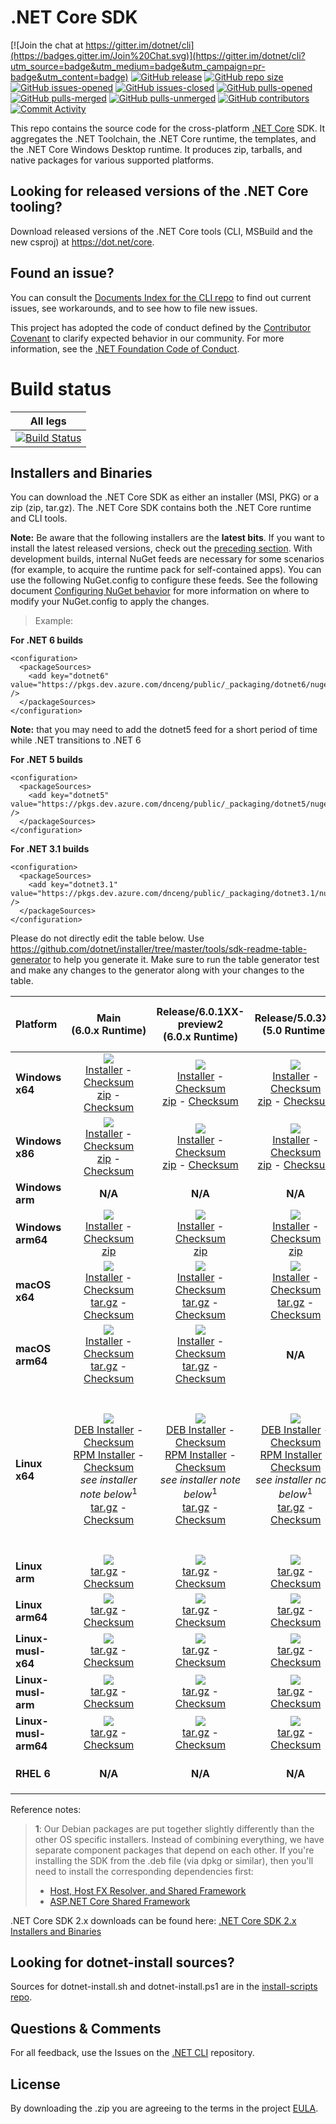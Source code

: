 # .NET Core SDK

[![Join the chat at https://gitter.im/dotnet/cli](https://badges.gitter.im/Join%20Chat.svg)](https://gitter.im/dotnet/cli?utm_source=badge&utm_medium=badge&utm_campaign=pr-badge&utm_content=badge)
[![GitHub release](https://img.shields.io/github/release/dotnet/installer.svg)](https://GitHub.com/dotnet/installer/releases/)
[![GitHub repo size](https://img.shields.io/github/repo-size/dotnet/installer)](https://github.com/dotnet/installer)
[![GitHub issues-opened](https://img.shields.io/github/issues/dotnet/installer.svg)](https://GitHub.com/dotnet/installer/issues?q=is%3Aissue+is%3Aopened)
[![GitHub issues-closed](https://img.shields.io/github/issues-closed/dotnet/installer.svg)](https://GitHub.com/dotnet/installer/issues?q=is%3Aissue+is%3Aclosed)
[![GitHub pulls-opened](https://img.shields.io/github/issues-pr/dotnet/installer.svg)](https://GitHub.com/dotnet/installer/pulls?q=is%3Aissue+is%3Aopened)
[![GitHub pulls-merged](https://img.shields.io/github/issues-search/dotnet/installer?label=merged%20pull%20requests&query=is%3Apr%20is%3Aclosed%20is%3Amerged&color=darkviolet)](https://github.com/dotnet/installer/pulls?q=is%3Apr+is%3Aclosed+is%3Amerged)
[![GitHub pulls-unmerged](https://img.shields.io/github/issues-search/dotnet/installer?label=unmerged%20pull%20requests&query=is%3Apr%20is%3Aclosed%20is%3Aunmerged&color=red)](https://github.com/dotnet/installer/pulls?q=is%3Apr+is%3Aclosed+is%3Aunmerged)
[![GitHub contributors](https://img.shields.io/github/contributors/dotnet/installer.svg)](https://GitHub.com/dotnet/installer/graphs/contributors/)
[![Commit Activity](https://img.shields.io/github/commit-activity/m/badges/shields)]()


This repo contains the source code for the cross-platform [.NET Core](http://github.com/dotnet/core) SDK. It aggregates the .NET Toolchain, the .NET Core runtime, the templates, and the .NET Core Windows Desktop runtime. It produces zip, tarballs, and native packages for various supported platforms.

Looking for released versions of the .NET Core tooling?
----------------------------------------

Download released versions of the .NET Core tools (CLI, MSBuild and the new csproj) at https://dot.net/core.

Found an issue?
---------------
You can consult the [Documents Index for the CLI repo](https://github.com/dotnet/cli/blob/master/Documentation/README.md) to find out current issues, see workarounds, and to see how to file new issues.

This project has adopted the code of conduct defined by the [Contributor Covenant](http://contributor-covenant.org/) to clarify expected behavior in our community. For more information, see the [.NET Foundation Code of Conduct](http://www.dotnetfoundation.org/code-of-conduct).

# Build status

|All legs|
|:------:|
|[![Build Status](https://dev.azure.com/dnceng/internal/_apis/build/status/286)](https://dev.azure.com/dnceng/internal/_build?definitionId=286)|

Installers and Binaries
-----------------------

You can download the .NET Core SDK as either an installer (MSI, PKG) or a zip (zip, tar.gz). The .NET Core SDK contains both the .NET Core runtime and CLI tools.

**Note:** Be aware that the following installers are the **latest bits**. If you
want to install the latest released versions, check out the [preceding section](#looking-for-released-versions-of-the-net-core-tooling).
With development builds, internal NuGet feeds are necessary for some scenarios (for example, to acquire the runtime pack for self-contained apps). You can use the following NuGet.config to configure these feeds. See the following document [Configuring NuGet behavior](https://docs.microsoft.com/en-us/nuget/consume-packages/configuring-nuget-behavior) for more information on where to modify your NuGet.config to apply the changes.
> Example:

**For .NET 6 builds**

```
<configuration>
  <packageSources>
    <add key="dotnet6" value="https://pkgs.dev.azure.com/dnceng/public/_packaging/dotnet6/nuget/v3/index.json" />
  </packageSources>
</configuration>
```
**Note:** that you may need to add the dotnet5 feed for a short period of time while .NET transitions to .NET 6

**For .NET 5 builds**

```
<configuration>
  <packageSources>
    <add key="dotnet5" value="https://pkgs.dev.azure.com/dnceng/public/_packaging/dotnet5/nuget/v3/index.json" />
  </packageSources>
</configuration>
```

**For .NET 3.1 builds**

```
<configuration>
  <packageSources>
    <add key="dotnet3.1" value="https://pkgs.dev.azure.com/dnceng/public/_packaging/dotnet3.1/nuget/v3/index.json" />
  </packageSources>
</configuration>
```

Please do not directly edit the table below. Use https://github.com/dotnet/installer/tree/master/tools/sdk-readme-table-generator to help you generate it. Make sure to run the table generator test and make any changes to the generator along with your changes to the table.

| Platform | Main<br>(6.0.x&nbsp;Runtime) | Release/6.0.1XX-preview2<br>(6.0.x&nbsp;Runtime) | Release/5.0.3XX<br>(5.0 Runtime) | Release/5.0.2XX<br>(5.0 Runtime) | 5.0.100 RTM<br>(5.0 Runtime) | Release/3.1.4XX<br>(3.1.x Runtime) | Release/3.1.1XX<br>(3.1.x Runtime) |
| :--------- | :----------: | :----------: | :----------: | :----------: | :----------: | :----------: | :----------: |
| **Windows x64** | [![][win-x64-badge-master]][win-x64-version-master]<br>[Installer][win-x64-installer-master] - [Checksum][win-x64-installer-checksum-master]<br>[zip][win-x64-zip-master] - [Checksum][win-x64-zip-checksum-master] | [![][win-x64-badge-6.0.1XX-preview2]][win-x64-version-6.0.1XX-preview2]<br>[Installer][win-x64-installer-6.0.1XX-preview2] - [Checksum][win-x64-installer-checksum-6.0.1XX-preview2]<br>[zip][win-x64-zip-6.0.1XX-preview2] - [Checksum][win-x64-zip-checksum-6.0.1XX-preview2] | [![][win-x64-badge-5.0.3XX]][win-x64-version-5.0.3XX]<br>[Installer][win-x64-installer-5.0.3XX] - [Checksum][win-x64-installer-checksum-5.0.3XX]<br>[zip][win-x64-zip-5.0.3XX] - [Checksum][win-x64-zip-checksum-5.0.3XX] | [![][win-x64-badge-5.0.2XX]][win-x64-version-5.0.2XX]<br>[Installer][win-x64-installer-5.0.2XX] - [Checksum][win-x64-installer-checksum-5.0.2XX]<br>[zip][win-x64-zip-5.0.2XX] - [Checksum][win-x64-zip-checksum-5.0.2XX] | [![][win-x64-badge-5.0.1XX-rtm]][win-x64-version-5.0.1XX-rtm]<br>[Installer][win-x64-installer-5.0.1XX-rtm] - [Checksum][win-x64-installer-checksum-5.0.1XX-rtm]<br>[zip][win-x64-zip-5.0.1XX-rtm] - [Checksum][win-x64-zip-checksum-5.0.1XX-rtm] | [![][win-x64-badge-3.1.4XX]][win-x64-version-3.1.4XX]<br>[Installer][win-x64-installer-3.1.4XX] - [Checksum][win-x64-installer-checksum-3.1.4XX]<br>[zip][win-x64-zip-3.1.4XX] - [Checksum][win-x64-zip-checksum-3.1.4XX] | [![][win-x64-badge-3.1.1XX]][win-x64-version-3.1.1XX]<br>[Installer][win-x64-installer-3.1.1XX] - [Checksum][win-x64-installer-checksum-3.1.1XX]<br>[zip][win-x64-zip-3.1.1XX] - [Checksum][win-x64-zip-checksum-3.1.1XX] |
| **Windows x86** | [![][win-x86-badge-master]][win-x86-version-master]<br>[Installer][win-x86-installer-master] - [Checksum][win-x86-installer-checksum-master]<br>[zip][win-x86-zip-master] - [Checksum][win-x86-zip-checksum-master] | [![][win-x86-badge-6.0.1XX-preview2]][win-x86-version-6.0.1XX-preview2]<br>[Installer][win-x86-installer-6.0.1XX-preview2] - [Checksum][win-x86-installer-checksum-6.0.1XX-preview2]<br>[zip][win-x86-zip-6.0.1XX-preview2] - [Checksum][win-x86-zip-checksum-6.0.1XX-preview2] | [![][win-x86-badge-5.0.3XX]][win-x86-version-5.0.3XX]<br>[Installer][win-x86-installer-5.0.3XX] - [Checksum][win-x86-installer-checksum-5.0.3XX]<br>[zip][win-x86-zip-5.0.3XX] - [Checksum][win-x86-zip-checksum-5.0.3XX] | [![][win-x86-badge-5.0.2XX]][win-x86-version-5.0.2XX]<br>[Installer][win-x86-installer-5.0.2XX] - [Checksum][win-x86-installer-checksum-5.0.2XX]<br>[zip][win-x86-zip-5.0.2XX] - [Checksum][win-x86-zip-checksum-5.0.2XX] | [![][win-x86-badge-5.0.1XX-rtm]][win-x86-version-5.0.1XX-rtm]<br>[Installer][win-x86-installer-5.0.1XX-rtm] - [Checksum][win-x86-installer-checksum-5.0.1XX-rtm]<br>[zip][win-x86-zip-5.0.1XX-rtm] - [Checksum][win-x86-zip-checksum-5.0.1XX-rtm] | [![][win-x86-badge-3.1.4XX]][win-x86-version-3.1.4XX]<br>[Installer][win-x86-installer-3.1.4XX] - [Checksum][win-x86-installer-checksum-3.1.4XX]<br>[zip][win-x86-zip-3.1.4XX] - [Checksum][win-x86-zip-checksum-3.1.4XX] | [![][win-x86-badge-3.1.1XX]][win-x86-version-3.1.1XX]<br>[Installer][win-x86-installer-3.1.1XX] - [Checksum][win-x86-installer-checksum-3.1.1XX]<br>[zip][win-x86-zip-3.1.1XX] - [Checksum][win-x86-zip-checksum-3.1.1XX] |
| **Windows arm** | **N/A** | **N/A** | **N/A** | **N/A** | **N/A** | [![][win-arm-badge-3.1.4XX]][win-arm-version-3.1.4XX]<br>[zip][win-arm-zip-3.1.4XX] - [Checksum][win-arm-zip-checksum-3.1.4XX] | [![][win-arm-badge-3.1.1XX]][win-arm-version-3.1.1XX]<br>[zip][win-arm-zip-3.1.1XX] - [Checksum][win-arm-zip-checksum-3.1.1XX] |
| **Windows arm64** | [![][win-arm64-badge-master]][win-arm64-version-master]<br>[Installer][win-arm64-installer-master] - [Checksum][win-arm64-installer-checksum-master]<br>[zip][win-arm64-zip-master] | [![][win-arm64-badge-6.0.1XX-preview2]][win-arm64-version-6.0.1XX-preview2]<br>[Installer][win-arm64-installer-6.0.1XX-preview2] - [Checksum][win-arm64-installer-checksum-6.0.1XX-preview2]<br>[zip][win-arm64-zip-6.0.1XX-preview2] | [![][win-arm64-badge-5.0.3XX]][win-arm64-version-5.0.3XX]<br>[Installer][win-arm64-installer-5.0.3XX] - [Checksum][win-arm64-installer-checksum-5.0.3XX]<br>[zip][win-arm64-zip-5.0.3XX] | [![][win-arm64-badge-5.0.2XX]][win-arm64-version-5.0.2XX]<br>[Installer][win-arm64-installer-5.0.2XX] - [Checksum][win-arm64-installer-checksum-5.0.2XX]<br>[zip][win-arm64-zip-5.0.2XX] | [![][win-arm64-badge-5.0.1XX-rtm]][win-arm64-version-5.0.1XX-rtm]<br>[Installer][win-arm64-installer-5.0.1XX-rtm] - [Checksum][win-arm64-installer-checksum-5.0.1XX-rtm]<br>[zip][win-arm64-zip-5.0.1XX-rtm] | **N/A** | **N/A** |
| **macOS x64** | [![][osx-x64-badge-master]][osx-x64-version-master]<br>[Installer][osx-x64-installer-master] - [Checksum][osx-x64-installer-checksum-master]<br>[tar.gz][osx-x64-targz-master] - [Checksum][osx-x64-targz-checksum-master] | [![][osx-x64-badge-6.0.1XX-preview2]][osx-x64-version-6.0.1XX-preview2]<br>[Installer][osx-x64-installer-6.0.1XX-preview2] - [Checksum][osx-x64-installer-checksum-6.0.1XX-preview2]<br>[tar.gz][osx-x64-targz-6.0.1XX-preview2] - [Checksum][osx-x64-targz-checksum-6.0.1XX-preview2] | [![][osx-x64-badge-5.0.3XX]][osx-x64-version-5.0.3XX]<br>[Installer][osx-x64-installer-5.0.3XX] - [Checksum][osx-x64-installer-checksum-5.0.3XX]<br>[tar.gz][osx-x64-targz-5.0.3XX] - [Checksum][osx-x64-targz-checksum-5.0.3XX] | [![][osx-x64-badge-5.0.2XX]][osx-x64-version-5.0.2XX]<br>[Installer][osx-x64-installer-5.0.2XX] - [Checksum][osx-x64-installer-checksum-5.0.2XX]<br>[tar.gz][osx-x64-targz-5.0.2XX] - [Checksum][osx-x64-targz-checksum-5.0.2XX] | [![][osx-x64-badge-5.0.1XX-rtm]][osx-x64-version-5.0.1XX-rtm]<br>[Installer][osx-x64-installer-5.0.1XX-rtm] - [Checksum][osx-x64-installer-checksum-5.0.1XX-rtm]<br>[tar.gz][osx-x64-targz-5.0.1XX-rtm] - [Checksum][osx-x64-targz-checksum-5.0.1XX-rtm] | [![][osx-x64-badge-3.1.4XX]][osx-x64-version-3.1.4XX]<br>[Installer][osx-x64-installer-3.1.4XX] - [Checksum][osx-x64-installer-checksum-3.1.4XX]<br>[tar.gz][osx-x64-targz-3.1.4XX] - [Checksum][osx-x64-targz-checksum-3.1.4XX] | [![][osx-x64-badge-3.1.1XX]][osx-x64-version-3.1.1XX]<br>[Installer][osx-x64-installer-3.1.1XX] - [Checksum][osx-x64-installer-checksum-3.1.1XX]<br>[tar.gz][osx-x64-targz-3.1.1XX] - [Checksum][osx-x64-targz-checksum-3.1.1XX] |
| **macOS arm64** | [![][osx-arm64-badge-master]][osx-arm64-version-master]<br>[Installer][osx-arm64-installer-master] - [Checksum][osx-arm64-installer-checksum-master]<br>[tar.gz][osx-arm64-targz-master] - [Checksum][osx-arm64-targz-checksum-master] | [![][osx-arm64-badge-6.0.1XX-preview2]][osx-arm64-version-6.0.1XX-preview2]<br>[Installer][osx-arm64-installer-6.0.1XX-preview2] - [Checksum][osx-arm64-installer-checksum-6.0.1XX-preview2]<br>[tar.gz][osx-arm64-targz-6.0.1XX-preview2] - [Checksum][osx-arm64-targz-checksum-6.0.1XX-preview2] | **N/A** | **N/A** | **N/A** | **N/A** | **N/A** |
| **Linux x64** | [![][linux-badge-master]][linux-version-master]<br>[DEB Installer][linux-DEB-installer-master] - [Checksum][linux-DEB-installer-checksum-master]<br>[RPM Installer][linux-RPM-installer-master] - [Checksum][linux-RPM-installer-checksum-master]<br>_see installer note below_<sup>1</sup><br>[tar.gz][linux-targz-master] - [Checksum][linux-targz-checksum-master] | [![][linux-badge-6.0.1XX-preview2]][linux-version-6.0.1XX-preview2]<br>[DEB Installer][linux-DEB-installer-6.0.1XX-preview2] - [Checksum][linux-DEB-installer-checksum-6.0.1XX-preview2]<br>[RPM Installer][linux-RPM-installer-6.0.1XX-preview2] - [Checksum][linux-RPM-installer-checksum-6.0.1XX-preview2]<br>_see installer note below_<sup>1</sup><br>[tar.gz][linux-targz-6.0.1XX-preview2] - [Checksum][linux-targz-checksum-6.0.1XX-preview2] | [![][linux-badge-5.0.3XX]][linux-version-5.0.3XX]<br>[DEB Installer][linux-DEB-installer-5.0.3XX] - [Checksum][linux-DEB-installer-checksum-5.0.3XX]<br>[RPM Installer][linux-RPM-installer-5.0.3XX] - [Checksum][linux-RPM-installer-checksum-5.0.3XX]<br>_see installer note below_<sup>1</sup><br>[tar.gz][linux-targz-5.0.3XX] - [Checksum][linux-targz-checksum-5.0.3XX] | [![][linux-badge-5.0.2XX]][linux-version-5.0.2XX]<br>[DEB Installer][linux-DEB-installer-5.0.2XX] - [Checksum][linux-DEB-installer-checksum-5.0.2XX]<br>[RPM Installer][linux-RPM-installer-5.0.2XX] - [Checksum][linux-RPM-installer-checksum-5.0.2XX]<br>_see installer note below_<sup>1</sup><br>[tar.gz][linux-targz-5.0.2XX] - [Checksum][linux-targz-checksum-5.0.2XX] | [![][linux-badge-5.0.1XX-rtm]][linux-version-5.0.1XX-rtm]<br>[DEB Installer][linux-DEB-installer-5.0.1XX-rtm] - [Checksum][linux-DEB-installer-checksum-5.0.1XX-rtm]<br>[RPM Installer][linux-RPM-installer-5.0.1XX-rtm] - [Checksum][linux-RPM-installer-checksum-5.0.1XX-rtm]<br>_see installer note below_<sup>1</sup><br>[tar.gz][linux-targz-5.0.1XX-rtm] - [Checksum][linux-targz-checksum-5.0.1XX-rtm] | [![][linux-badge-3.1.4XX]][linux-version-3.1.4XX]<br>[DEB Installer][linux-DEB-installer-3.1.4XX] - [Checksum][linux-DEB-installer-checksum-3.1.4XX]<br>[RPM Installer][linux-RPM-installer-3.1.4XX] - [Checksum][linux-RPM-installer-checksum-3.1.4XX]<br>_see installer note below_<sup>1</sup><br>[tar.gz][linux-targz-3.1.4XX] - [Checksum][linux-targz-checksum-3.1.4XX] | [![][linux-badge-3.1.1XX]][linux-version-3.1.1XX]<br>[DEB Installer][linux-DEB-installer-3.1.1XX] - [Checksum][linux-DEB-installer-checksum-3.1.1XX]<br>[RPM Installer][linux-RPM-installer-3.1.1XX] - [Checksum][linux-RPM-installer-checksum-3.1.1XX]<br>_see installer note below_<sup>1</sup><br>[tar.gz][linux-targz-3.1.1XX] - [Checksum][linux-targz-checksum-3.1.1XX] |
| **Linux arm** | [![][linux-arm-badge-master]][linux-arm-version-master]<br>[tar.gz][linux-arm-targz-master] - [Checksum][linux-arm-targz-checksum-master] | [![][linux-arm-badge-6.0.1XX-preview2]][linux-arm-version-6.0.1XX-preview2]<br>[tar.gz][linux-arm-targz-6.0.1XX-preview2] - [Checksum][linux-arm-targz-checksum-6.0.1XX-preview2] | [![][linux-arm-badge-5.0.3XX]][linux-arm-version-5.0.3XX]<br>[tar.gz][linux-arm-targz-5.0.3XX] - [Checksum][linux-arm-targz-checksum-5.0.3XX] | [![][linux-arm-badge-5.0.2XX]][linux-arm-version-5.0.2XX]<br>[tar.gz][linux-arm-targz-5.0.2XX] - [Checksum][linux-arm-targz-checksum-5.0.2XX] | [![][linux-arm-badge-5.0.1XX-rtm]][linux-arm-version-5.0.1XX-rtm]<br>[tar.gz][linux-arm-targz-5.0.1XX-rtm] - [Checksum][linux-arm-targz-checksum-5.0.1XX-rtm] | [![][linux-arm-badge-3.1.4XX]][linux-arm-version-3.1.4XX]<br>[tar.gz][linux-arm-targz-3.1.4XX] - [Checksum][linux-arm-targz-checksum-3.1.4XX] | [![][linux-arm-badge-3.1.1XX]][linux-arm-version-3.1.1XX]<br>[tar.gz][linux-arm-targz-3.1.1XX] - [Checksum][linux-arm-targz-checksum-3.1.1XX] |
| **Linux arm64** | [![][linux-arm64-badge-master]][linux-arm64-version-master]<br>[tar.gz][linux-arm64-targz-master] - [Checksum][linux-arm64-targz-checksum-master] | [![][linux-arm64-badge-6.0.1XX-preview2]][linux-arm64-version-6.0.1XX-preview2]<br>[tar.gz][linux-arm64-targz-6.0.1XX-preview2] - [Checksum][linux-arm64-targz-checksum-6.0.1XX-preview2] | [![][linux-arm64-badge-5.0.3XX]][linux-arm64-version-5.0.3XX]<br>[tar.gz][linux-arm64-targz-5.0.3XX] - [Checksum][linux-arm64-targz-checksum-5.0.3XX] | [![][linux-arm64-badge-5.0.2XX]][linux-arm64-version-5.0.2XX]<br>[tar.gz][linux-arm64-targz-5.0.2XX] - [Checksum][linux-arm64-targz-checksum-5.0.2XX] | [![][linux-arm64-badge-5.0.1XX-rtm]][linux-arm64-version-5.0.1XX-rtm]<br>[tar.gz][linux-arm64-targz-5.0.1XX-rtm] - [Checksum][linux-arm64-targz-checksum-5.0.1XX-rtm] | [![][linux-arm64-badge-3.1.4XX]][linux-arm64-version-3.1.4XX]<br>[tar.gz][linux-arm64-targz-3.1.4XX] - [Checksum][linux-arm64-targz-checksum-3.1.4XX] | [![][linux-arm64-badge-3.1.1XX]][linux-arm64-version-3.1.1XX]<br>[tar.gz][linux-arm64-targz-3.1.1XX] - [Checksum][linux-arm64-targz-checksum-3.1.1XX] |
| **Linux-musl-x64** | [![][linux-musl-x64-badge-master]][linux-musl-x64-version-master]<br>[tar.gz][linux-musl-x64-targz-master] - [Checksum][linux-musl-x64-targz-checksum-master] | [![][linux-musl-x64-badge-6.0.1XX-preview2]][linux-musl-x64-version-6.0.1XX-preview2]<br>[tar.gz][linux-musl-x64-targz-6.0.1XX-preview2] - [Checksum][linux-musl-x64-targz-checksum-6.0.1XX-preview2] | [![][linux-musl-x64-badge-5.0.3XX]][linux-musl-x64-version-5.0.3XX]<br>[tar.gz][linux-musl-x64-targz-5.0.3XX] - [Checksum][linux-musl-x64-targz-checksum-5.0.3XX] | [![][linux-musl-x64-badge-5.0.2XX]][linux-musl-x64-version-5.0.2XX]<br>[tar.gz][linux-musl-x64-targz-5.0.2XX] - [Checksum][linux-musl-x64-targz-checksum-5.0.2XX] | [![][linux-musl-x64-badge-5.0.1XX-rtm]][linux-musl-x64-version-5.0.1XX-rtm]<br>[tar.gz][linux-musl-x64-targz-5.0.1XX-rtm] - [Checksum][linux-musl-x64-targz-checksum-5.0.1XX-rtm] | [![][linux-musl-x64-badge-3.1.4XX]][linux-musl-x64-version-3.1.4XX]<br>[tar.gz][linux-musl-x64-targz-3.1.4XX] - [Checksum][linux-musl-x64-targz-checksum-3.1.4XX] | [![][linux-musl-x64-badge-3.1.1XX]][linux-musl-x64-version-3.1.1XX]<br>[tar.gz][linux-musl-x64-targz-3.1.1XX] - [Checksum][linux-musl-x64-targz-checksum-3.1.1XX] |
| **Linux-musl-arm** | [![][linux-musl-arm-badge-master]][linux-musl-arm-version-master]<br>[tar.gz][linux-musl-arm-targz-master] - [Checksum][linux-musl-arm-targz-checksum-master] | [![][linux-musl-arm-badge-6.0.1XX-preview2]][linux-musl-arm-version-6.0.1XX-preview2]<br>[tar.gz][linux-musl-arm-targz-6.0.1XX-preview2] - [Checksum][linux-musl-arm-targz-checksum-6.0.1XX-preview2] | [![][linux-musl-arm-badge-5.0.3XX]][linux-musl-arm-version-5.0.3XX]<br>[tar.gz][linux-musl-arm-targz-5.0.3XX] - [Checksum][linux-musl-arm-targz-checksum-5.0.3XX] | [![][linux-musl-arm-badge-5.0.2XX]][linux-musl-arm-version-5.0.2XX]<br>[tar.gz][linux-musl-arm-targz-5.0.2XX] - [Checksum][linux-musl-arm-targz-checksum-5.0.2XX] | **N/A** | **N/A** | **N/A** |
| **Linux-musl-arm64** | [![][linux-musl-arm64-badge-master]][linux-musl-arm64-version-master]<br>[tar.gz][linux-musl-arm64-targz-master] - [Checksum][linux-musl-arm64-targz-checksum-master] | [![][linux-musl-arm64-badge-6.0.1XX-preview2]][linux-musl-arm64-version-6.0.1XX-preview2]<br>[tar.gz][linux-musl-arm64-targz-6.0.1XX-preview2] - [Checksum][linux-musl-arm64-targz-checksum-6.0.1XX-preview2] | [![][linux-musl-arm64-badge-5.0.3XX]][linux-musl-arm64-version-5.0.3XX]<br>[tar.gz][linux-musl-arm64-targz-5.0.3XX] - [Checksum][linux-musl-arm64-targz-checksum-5.0.3XX] | [![][linux-musl-arm64-badge-5.0.2XX]][linux-musl-arm64-version-5.0.2XX]<br>[tar.gz][linux-musl-arm64-targz-5.0.2XX] - [Checksum][linux-musl-arm64-targz-checksum-5.0.2XX] | **N/A** | **N/A** | **N/A** |
| **RHEL 6** | **N/A** | **N/A** | **N/A** | **N/A** | **N/A** | [![][rhel-6-badge-3.1.4XX]][rhel-6-version-3.1.4XX]<br>[tar.gz][rhel-6-targz-3.1.4XX] - [Checksum][rhel-6-targz-checksum-3.1.4XX] | [![][rhel-6-badge-3.1.1XX]][rhel-6-version-3.1.1XX]<br>[tar.gz][rhel-6-targz-3.1.1XX] - [Checksum][rhel-6-targz-checksum-3.1.1XX] |

Reference notes:
> **1**: Our Debian packages are put together slightly differently than the other OS specific installers. Instead of combining everything, we have separate component packages that depend on each other. If you're installing the SDK from the .deb file (via dpkg or similar), then you'll need to install the corresponding dependencies first:
> * [Host, Host FX Resolver, and Shared Framework](https://github.com/dotnet/runtime#daily-builds)
> * [ASP.NET Core Shared Framework](https://github.com/aspnet/AspNetCore/blob/master/docs/DailyBuilds.md)

.NET Core SDK 2.x downloads can be found here: [.NET Core SDK 2.x Installers and Binaries](Downloads2.x.md)

[win-x64-badge-master]: https://aka.ms/dotnet/6.0/daily/win_x64_Release_version_badge.svg
[win-x64-version-master]: https://aka.ms/dotnet/6.0/daily/productCommit-win-x64.txt
[win-x64-installer-master]: https://aka.ms/dotnet/6.0/daily/dotnet-sdk-win-x64.exe
[win-x64-installer-checksum-master]: https://aka.ms/dotnet/6.0/daily/dotnet-sdk-win-x64.exe.sha
[win-x64-zip-master]: https://aka.ms/dotnet/6.0/daily/dotnet-sdk-win-x64.zip
[win-x64-zip-checksum-master]: https://aka.ms/dotnet/6.0/daily/dotnet-sdk-win-x64.zip.sha

[win-x64-badge-6.0.1XX-preview2]: https://aka.ms/dotnet/6.0.1XX-preview2/daily/win_x64_Release_version_badge.svg
[win-x64-version-6.0.1XX-preview2]: https://aka.ms/dotnet/6.0.1XX-preview2/daily/productCommit-win-x64.txt
[win-x64-installer-6.0.1XX-preview2]: https://aka.ms/dotnet/6.0.1XX-preview2/daily/dotnet-sdk-win-x64.exe
[win-x64-installer-checksum-6.0.1XX-preview2]: https://aka.ms/dotnet/6.0.1XX-preview2/daily/dotnet-sdk-win-x64.exe.sha
[win-x64-zip-6.0.1XX-preview2]: https://aka.ms/dotnet/6.0.1XX-preview2/daily/dotnet-sdk-win-x64.zip
[win-x64-zip-checksum-6.0.1XX-preview2]: https://aka.ms/dotnet/6.0.1XX-preview2/daily/dotnet-sdk-win-x64.zip.sha

[win-x64-badge-5.0.3XX]: https://aka.ms/dotnet/5.0.3xx/daily/win_x64_Release_version_badge.svg
[win-x64-version-5.0.3XX]: https://aka.ms/dotnet/5.0.3xx/daily/productCommit-win-x64.txt
[win-x64-installer-5.0.3XX]: https://aka.ms/dotnet/5.0.3xx/daily/dotnet-sdk-win-x64.exe
[win-x64-installer-checksum-5.0.3XX]: https://aka.ms/dotnet/5.0.3xx/daily/dotnet-sdk-win-x64.exe.sha
[win-x64-zip-5.0.3XX]: https://aka.ms/dotnet/5.0.3xx/daily/dotnet-sdk-win-x64.zip
[win-x64-zip-checksum-5.0.3XX]: https://aka.ms/dotnet/5.0.3xx/daily/dotnet-sdk-win-x64.zip.sha

[win-x64-badge-5.0.2XX]: https://aka.ms/dotnet/5.0.2xx/daily/Sdk/win_x64_Release_version_badge.svg
[win-x64-version-5.0.2XX]: https://aka.ms/dotnet/5.0.2xx/daily/Sdk/productCommit-win-x64.txt
[win-x64-installer-5.0.2XX]: https://aka.ms/dotnet/5.0.2xx/daily/Sdk/dotnet-sdk-win-x64.exe
[win-x64-installer-checksum-5.0.2XX]: https://aka.ms/dotnet/5.0.2xx/daily/Sdk/dotnet-sdk-win-x64.exe.sha
[win-x64-zip-5.0.2XX]: https://aka.ms/dotnet/5.0.2xx/daily/Sdk/dotnet-sdk-win-x64.zip
[win-x64-zip-checksum-5.0.2XX]: https://aka.ms/dotnet/5.0.2xx/daily/Sdk/dotnet-sdk-win-x64.zip.sha

[win-x64-badge-5.0.1XX-rtm]: https://aka.ms/dotnet/net5/5.0.1xx/daily/Sdk/win_x64_Release_version_badge.svg
[win-x64-version-5.0.1XX-rtm]: https://aka.ms/dotnet/net5/5.0.1xx/daily/Sdk/productCommit-win-x64.txt
[win-x64-installer-5.0.1XX-rtm]: https://aka.ms/dotnet/net5/5.0.1xx/daily/Sdk/dotnet-sdk-win-x64.exe
[win-x64-installer-checksum-5.0.1XX-rtm]: https://aka.ms/dotnet/net5/5.0.1xx/daily/Sdk/dotnet-sdk-win-x64.exe.sha
[win-x64-zip-5.0.1XX-rtm]: https://aka.ms/dotnet/net5/5.0.1xx/daily/Sdk/dotnet-sdk-win-x64.zip
[win-x64-zip-checksum-5.0.1XX-rtm]: https://aka.ms/dotnet/net5/5.0.1xx/daily/Sdk/dotnet-sdk-win-x64.zip.sha

[win-x64-badge-3.1.4XX]: https://dotnetcli.blob.core.windows.net/dotnet/Sdk/release/3.1.4xx/win_x64_Release_version_badge.svg
[win-x64-version-3.1.4XX]: https://dotnetcli.blob.core.windows.net/dotnet/Sdk/release/3.1.4xx/latest.version
[win-x64-installer-3.1.4XX]: https://dotnetcli.blob.core.windows.net/dotnet/Sdk/release/3.1.4xx/dotnet-sdk-latest-win-x64.exe
[win-x64-installer-checksum-3.1.4XX]: https://dotnetclichecksums.blob.core.windows.net/dotnet/Sdk/release/3.1.4xx/dotnet-sdk-latest-win-x64.exe.sha
[win-x64-zip-3.1.4XX]: https://dotnetcli.blob.core.windows.net/dotnet/Sdk/release/3.1.4xx/dotnet-sdk-latest-win-x64.zip
[win-x64-zip-checksum-3.1.4XX]: https://dotnetclichecksums.blob.core.windows.net/dotnet/Sdk/release/3.1.4xx/dotnet-sdk-latest-win-x64.zip.sha

[win-x64-badge-3.1.1XX]: https://dotnetcli.blob.core.windows.net/dotnet/Sdk/release/3.1.1xx/win_x64_Release_version_badge.svg
[win-x64-version-3.1.1XX]: https://dotnetcli.blob.core.windows.net/dotnet/Sdk/release/3.1.1xx/latest.version
[win-x64-installer-3.1.1XX]: https://dotnetcli.blob.core.windows.net/dotnet/Sdk/release/3.1.1xx/dotnet-sdk-latest-win-x64.exe
[win-x64-installer-checksum-3.1.1XX]: https://dotnetclichecksums.blob.core.windows.net/dotnet/Sdk/release/3.1.1xx/dotnet-sdk-latest-win-x64.exe.sha
[win-x64-zip-3.1.1XX]: https://dotnetcli.blob.core.windows.net/dotnet/Sdk/release/3.1.1xx/dotnet-sdk-latest-win-x64.zip
[win-x64-zip-checksum-3.1.1XX]: https://dotnetclichecksums.blob.core.windows.net/dotnet/Sdk/release/3.1.1xx/dotnet-sdk-latest-win-x64.zip.sha

[win-x86-badge-master]: https://aka.ms/dotnet/6.0/daily/win_x86_Release_version_badge.svg
[win-x86-version-master]: https://aka.ms/dotnet/6.0/daily/productCommit-win-x86.txt
[win-x86-installer-master]: https://aka.ms/dotnet/6.0/daily/dotnet-sdk-win-x86.exe
[win-x86-installer-checksum-master]: https://aka.ms/dotnet/6.0/daily/dotnet-sdk-win-x86.exe.sha
[win-x86-zip-master]: https://aka.ms/dotnet/6.0/daily/dotnet-sdk-win-x86.zip
[win-x86-zip-checksum-master]: https://aka.ms/dotnet/6.0/daily/dotnet-sdk-win-x86.zip.sha

[win-x86-badge-6.0.1XX-preview2]: https://aka.ms/dotnet/6.0.1XX-preview2/daily/win_x86_Release_version_badge.svg
[win-x86-version-6.0.1XX-preview2]: https://aka.ms/dotnet/6.0.1XX-preview2/daily/productCommit-win-x86.txt
[win-x86-installer-6.0.1XX-preview2]: https://aka.ms/dotnet/6.0.1XX-preview2/daily/dotnet-sdk-win-x86.exe
[win-x86-installer-checksum-6.0.1XX-preview2]: https://aka.ms/dotnet/6.0.1XX-preview2/daily/dotnet-sdk-win-x86.exe.sha
[win-x86-zip-6.0.1XX-preview2]: https://aka.ms/dotnet/6.0.1XX-preview2/daily/dotnet-sdk-win-x86.zip
[win-x86-zip-checksum-6.0.1XX-preview2]: https://aka.ms/dotnet/6.0.1XX-preview2/daily/dotnet-sdk-win-x86.zip.sha

[win-x86-badge-5.0.3XX]: https://aka.ms/dotnet/5.0.3xx/daily/win_x86_Release_version_badge.svg
[win-x86-version-5.0.3XX]: https://aka.ms/dotnet/5.0.3xx/daily/productCommit-win-x86.txt
[win-x86-installer-5.0.3XX]: https://aka.ms/dotnet/5.0.3xx/daily/dotnet-sdk-win-x86.exe
[win-x86-installer-checksum-5.0.3XX]: https://aka.ms/dotnet/5.0.3xx/daily/dotnet-sdk-win-x86.exe.sha
[win-x86-zip-5.0.3XX]: https://aka.ms/dotnet/5.0.3xx/daily/dotnet-sdk-win-x86.zip
[win-x86-zip-checksum-5.0.3XX]: https://aka.ms/dotnet/5.0.3xx/daily/dotnet-sdk-win-x86.zip.sha

[win-x86-badge-5.0.2XX]: https://aka.ms/dotnet/5.0.2xx/daily/Sdk/win_x86_Release_version_badge.svg
[win-x86-version-5.0.2XX]: https://aka.ms/dotnet/5.0.2xx/daily/Sdk/productCommit-win-x86.txt
[win-x86-installer-5.0.2XX]: https://aka.ms/dotnet/5.0.2xx/daily/Sdk/dotnet-sdk-win-x86.exe
[win-x86-installer-checksum-5.0.2XX]: https://aka.ms/dotnet/5.0.2xx/daily/Sdk/dotnet-sdk-win-x86.exe.sha
[win-x86-zip-5.0.2XX]: https://aka.ms/dotnet/5.0.2xx/daily/Sdk/dotnet-sdk-win-x86.zip
[win-x86-zip-checksum-5.0.2XX]: https://aka.ms/dotnet/5.0.2xx/daily/Sdk/dotnet-sdk-win-x86.zip.sha

[win-x86-badge-5.0.1XX-rtm]: https://aka.ms/dotnet/net5/5.0.1xx/daily/Sdk/win_x86_Release_version_badge.svg
[win-x86-version-5.0.1XX-rtm]: https://aka.ms/dotnet/net5/5.0.1xx/daily/Sdk/productCommit-win-x86.txt
[win-x86-installer-5.0.1XX-rtm]: https://aka.ms/dotnet/net5/5.0.1xx/daily/Sdk/dotnet-sdk-win-x86.exe
[win-x86-installer-checksum-5.0.1XX-rtm]: https://aka.ms/dotnet/net5/5.0.1xx/daily/Sdk/dotnet-sdk-win-x86.exe.sha
[win-x86-zip-5.0.1XX-rtm]: https://aka.ms/dotnet/net5/5.0.1xx/daily/Sdk/dotnet-sdk-win-x86.zip
[win-x86-zip-checksum-5.0.1XX-rtm]: https://aka.ms/dotnet/net5/5.0.1xx/daily/Sdk/dotnet-sdk-win-x86.zip.sha

[win-x86-badge-3.1.4XX]: https://dotnetcli.blob.core.windows.net/dotnet/Sdk/release/3.1.4xx/win_x86_Release_version_badge.svg
[win-x86-version-3.1.4XX]: https://dotnetcli.blob.core.windows.net/dotnet/Sdk/release/3.1.4xx/latest.version
[win-x86-installer-3.1.4XX]: https://dotnetcli.blob.core.windows.net/dotnet/Sdk/release/3.1.4xx/dotnet-sdk-latest-win-x86.exe
[win-x86-installer-checksum-3.1.4XX]: https://dotnetclichecksums.blob.core.windows.net/dotnet/Sdk/release/3.1.4xx/dotnet-sdk-latest-win-x86.exe.sha
[win-x86-zip-3.1.4XX]: https://dotnetcli.blob.core.windows.net/dotnet/Sdk/release/3.1.4xx/dotnet-sdk-latest-win-x86.zip
[win-x86-zip-checksum-3.1.4XX]: https://dotnetclichecksums.blob.core.windows.net/dotnet/Sdk/release/3.1.4xx/dotnet-sdk-latest-win-x86.zip.sha

[win-x86-badge-3.1.1XX]: https://dotnetcli.blob.core.windows.net/dotnet/Sdk/release/3.1.1xx/win_x86_Release_version_badge.svg
[win-x86-version-3.1.1XX]: https://dotnetcli.blob.core.windows.net/dotnet/Sdk/release/3.1.1xx/latest.version
[win-x86-installer-3.1.1XX]: https://dotnetcli.blob.core.windows.net/dotnet/Sdk/release/3.1.1xx/dotnet-sdk-latest-win-x86.exe
[win-x86-installer-checksum-3.1.1XX]: https://dotnetclichecksums.blob.core.windows.net/dotnet/Sdk/release/3.1.1xx/dotnet-sdk-latest-win-x86.exe.sha
[win-x86-zip-3.1.1XX]: https://dotnetcli.blob.core.windows.net/dotnet/Sdk/release/3.1.1xx/dotnet-sdk-latest-win-x86.zip
[win-x86-zip-checksum-3.1.1XX]: https://dotnetclichecksums.blob.core.windows.net/dotnet/Sdk/release/3.1.1xx/dotnet-sdk-latest-win-x86.zip.sha

[osx-x64-badge-master]: https://aka.ms/dotnet/6.0/daily/osx_x64_Release_version_badge.svg
[osx-x64-version-master]: https://aka.ms/dotnet/6.0/daily/productCommit-osx-x64.txt
[osx-x64-installer-master]: https://aka.ms/dotnet/6.0/daily/dotnet-sdk-osx-x64.pkg
[osx-x64-installer-checksum-master]: https://aka.ms/dotnet/6.0/daily/dotnet-sdk-osx-x64.pkg.sha
[osx-x64-targz-master]: https://aka.ms/dotnet/6.0/daily/dotnet-sdk-osx-x64.tar.gz
[osx-x64-targz-checksum-master]: https://aka.ms/dotnet/6.0/daily/dotnet-sdk-osx-x64.pkg.tar.gz.sha

[osx-x64-badge-6.0.1XX-preview2]: https://aka.ms/dotnet/6.0.1XX-preview2/daily/osx_x64_Release_version_badge.svg
[osx-x64-version-6.0.1XX-preview2]: https://aka.ms/dotnet/6.0.1XX-preview2/daily/productCommit-osx-x64.txt
[osx-x64-installer-6.0.1XX-preview2]: https://aka.ms/dotnet/6.0.1XX-preview2/daily/dotnet-sdk-osx-x64.pkg
[osx-x64-installer-checksum-6.0.1XX-preview2]: https://aka.ms/dotnet/6.0.1XX-preview2/daily/dotnet-sdk-osx-x64.pkg.sha
[osx-x64-targz-6.0.1XX-preview2]: https://aka.ms/dotnet/6.0.1XX-preview2/daily/dotnet-sdk-osx-x64.tar.gz
[osx-x64-targz-checksum-6.0.1XX-preview2]: https://aka.ms/dotnet/6.0.1XX-preview2/daily/dotnet-sdk-osx-x64.pkg.tar.gz.sha

[osx-x64-badge-5.0.3XX]: https://aka.ms/dotnet/5.0.3xx/daily/osx_x64_Release_version_badge.svg
[osx-x64-version-5.0.3XX]: https://aka.ms/dotnet/5.0.3xx/daily/productCommit-osx-x64.txt
[osx-x64-installer-5.0.3XX]: https://aka.ms/dotnet/5.0.3xx/daily/dotnet-sdk-osx-x64.pkg
[osx-x64-installer-checksum-5.0.3XX]: https://aka.ms/dotnet/5.0.3xx/daily/dotnet-sdk-osx-x64.pkg.sha
[osx-x64-targz-5.0.3XX]: https://aka.ms/dotnet/5.0.3xx/daily/dotnet-sdk-osx-x64.tar.gz
[osx-x64-targz-checksum-5.0.3XX]: https://aka.ms/dotnet/5.0.3xx/daily/dotnet-sdk-osx-x64.pkg.tar.gz.sha

[osx-x64-badge-5.0.2XX]: https://aka.ms/dotnet/5.0.2xx/daily/Sdk/osx_x64_Release_version_badge.svg
[osx-x64-version-5.0.2XX]: https://aka.ms/dotnet/5.0.2xx/daily/Sdk/productCommit-osx-x64.txt
[osx-x64-installer-5.0.2XX]: https://aka.ms/dotnet/5.0.2xx/daily/Sdk/dotnet-sdk-osx-x64.pkg
[osx-x64-installer-checksum-5.0.2XX]: https://aka.ms/dotnet/5.0.2xx/daily/Sdk/dotnet-sdk-osx-x64.pkg.sha
[osx-x64-targz-5.0.2XX]: https://aka.ms/dotnet/5.0.2xx/daily/Sdk/dotnet-sdk-osx-x64.tar.gz
[osx-x64-targz-checksum-5.0.2XX]: https://aka.ms/dotnet/5.0.2xx/daily/Sdk/dotnet-sdk-osx-x64.pkg.tar.gz.sha

[osx-x64-badge-5.0.1XX-rtm]: https://aka.ms/dotnet/net5/5.0.1xx/daily/Sdk/osx_x64_Release_version_badge.svg
[osx-x64-version-5.0.1XX-rtm]: https://aka.ms/dotnet/net5/5.0.1xx/daily/Sdk/productCommit-osx-x64.txt
[osx-x64-installer-5.0.1XX-rtm]: https://aka.ms/dotnet/net5/5.0.1xx/daily/Sdk/dotnet-sdk-osx-x64.pkg
[osx-x64-installer-checksum-5.0.1XX-rtm]: https://aka.ms/dotnet/net5/5.0.1xx/daily/Sdk/dotnet-sdk-osx-x64.pkg.sha
[osx-x64-targz-5.0.1XX-rtm]: https://aka.ms/dotnet/net5/5.0.1xx/daily/Sdk/dotnet-sdk-osx-x64.tar.gz
[osx-x64-targz-checksum-5.0.1XX-rtm]: https://aka.ms/dotnet/net5/5.0.1xx/daily/Sdk/dotnet-sdk-osx-x64.pkg.tar.gz.sha

[osx-x64-badge-3.1.4XX]: https://dotnetcli.blob.core.windows.net/dotnet/Sdk/release/3.1.4xx/osx_x64_Release_version_badge.svg
[osx-x64-version-3.1.4XX]: https://dotnetcli.blob.core.windows.net/dotnet/Sdk/release/3.1.4xx/latest.version
[osx-x64-installer-3.1.4XX]: https://dotnetcli.blob.core.windows.net/dotnet/Sdk/release/3.1.4xx/dotnet-sdk-latest-osx-x64.pkg
[osx-x64-installer-checksum-3.1.4XX]: https://dotnetclichecksums.blob.core.windows.net/dotnet/Sdk/release/3.1.4xx/dotnet-sdk-latest-osx-x64.pkg.sha
[osx-x64-targz-3.1.4XX]: https://dotnetcli.blob.core.windows.net/dotnet/Sdk/release/3.1.4xx/dotnet-sdk-latest-osx-x64.tar.gz
[osx-x64-targz-checksum-3.1.4XX]: https://dotnetclichecksums.blob.core.windows.net/dotnet/Sdk/release/3.1.4xx/dotnet-sdk-latest-osx-x64.tar.gz.sha

[osx-x64-badge-3.1.1XX]: https://dotnetcli.blob.core.windows.net/dotnet/Sdk/release/3.1.1xx/osx_x64_Release_version_badge.svg
[osx-x64-version-3.1.1XX]: https://dotnetcli.blob.core.windows.net/dotnet/Sdk/release/3.1.1xx/latest.version
[osx-x64-installer-3.1.1XX]: https://dotnetcli.blob.core.windows.net/dotnet/Sdk/release/3.1.1xx/dotnet-sdk-latest-osx-x64.pkg
[osx-x64-installer-checksum-3.1.1XX]: https://dotnetclichecksums.blob.core.windows.net/dotnet/Sdk/release/3.1.1xx/dotnet-sdk-latest-osx-x64.pkg.sha
[osx-x64-targz-3.1.1XX]: https://dotnetcli.blob.core.windows.net/dotnet/Sdk/release/3.1.1xx/dotnet-sdk-latest-osx-x64.tar.gz
[osx-x64-targz-checksum-3.1.1XX]: https://dotnetclichecksums.blob.core.windows.net/dotnet/Sdk/release/3.1.1xx/dotnet-sdk-latest-osx-x64.tar.gz.sha

[osx-arm64-badge-master]: https://aka.ms/dotnet/6.0/daily/osx_arm64_Release_version_badge.svg
[osx-arm64-version-master]: https://aka.ms/dotnet/6.0/daily/productCommit-osx-arm64.txt
[osx-arm64-installer-master]: https://aka.ms/dotnet/6.0/daily/dotnet-sdk-osx-arm64.pkg
[osx-arm64-installer-checksum-master]: https://aka.ms/dotnet/6.0/daily/dotnet-sdk-osx-arm64.pkg.sha
[osx-arm64-targz-master]: https://aka.ms/dotnet/6.0/daily/dotnet-sdk-osx-arm64.tar.gz
[osx-arm64-targz-checksum-master]: https://aka.ms/dotnet/6.0/daily/dotnet-sdk-osx-arm64.pkg.tar.gz.sha

[osx-arm64-badge-6.0.1XX-preview2]: https://aka.ms/dotnet/6.0.1XX-preview2/daily/osx_arm64_Release_version_badge.svg
[osx-arm64-version-6.0.1XX-preview2]: https://aka.ms/dotnet/6.0.1XX-preview2/daily/productCommit-osx-arm64.txt
[osx-arm64-installer-6.0.1XX-preview2]: https://aka.ms/dotnet/6.0.1XX-preview2/daily/dotnet-sdk-osx-arm64.pkg
[osx-arm64-installer-checksum-6.0.1XX-preview2]: https://aka.ms/dotnet/6.0.1XX-preview2/daily/dotnet-sdk-osx-arm64.pkg.sha
[osx-arm64-targz-6.0.1XX-preview2]: https://aka.ms/dotnet/6.0.1XX-preview2/daily/dotnet-sdk-osx-arm64.tar.gz
[osx-arm64-targz-checksum-6.0.1XX-preview2]: https://aka.ms/dotnet/6.0.1XX-preview2/daily/dotnet-sdk-osx-arm64.pkg.tar.gz.sha

[linux-badge-master]: https://aka.ms/dotnet/6.0/daily/linux_x64_Release_version_badge.svg
[linux-version-master]: https://aka.ms/dotnet/6.0/daily/productCommit-linux-x64.txt
[linux-DEB-installer-master]: https://aka.ms/dotnet/6.0/daily/dotnet-sdk-x64.deb
[linux-DEB-installer-checksum-master]: https://aka.ms/dotnet/6.0/daily/dotnet-sdk-x64.deb.sha
[linux-RPM-installer-master]: https://aka.ms/dotnet/6.0/daily/dotnet-sdk-x64.rpm
[linux-RPM-installer-checksum-master]: https://aka.ms/dotnet/6.0/daily/dotnet-sdk-x64.rpm.sha
[linux-targz-master]: https://aka.ms/dotnet/6.0/daily/dotnet-sdk-linux-x64.tar.gz
[linux-targz-checksum-master]: https://aka.ms/dotnet/6.0/daily/dotnet-sdk-linux-x64.tar.gz.sha

[linux-badge-6.0.1XX-preview2]: https://aka.ms/dotnet/6.0.1XX-preview2/daily/linux_x64_Release_version_badge.svg
[linux-version-6.0.1XX-preview2]: https://aka.ms/dotnet/6.0.1XX-preview2/daily/productCommit-linux-x64.txt
[linux-DEB-installer-6.0.1XX-preview2]: https://aka.ms/dotnet/6.0.1XX-preview2/daily/dotnet-sdk-x64.deb
[linux-DEB-installer-checksum-6.0.1XX-preview2]: https://aka.ms/dotnet/6.0.1XX-preview2/daily/dotnet-sdk-x64.deb.sha
[linux-RPM-installer-6.0.1XX-preview2]: https://aka.ms/dotnet/6.0.1XX-preview2/daily/dotnet-sdk-x64.rpm
[linux-RPM-installer-checksum-6.0.1XX-preview2]: https://aka.ms/dotnet/6.0.1XX-preview2/daily/dotnet-sdk-x64.rpm.sha
[linux-targz-6.0.1XX-preview2]: https://aka.ms/dotnet/6.0.1XX-preview2/daily/dotnet-sdk-linux-x64.tar.gz
[linux-targz-checksum-6.0.1XX-preview2]: https://aka.ms/dotnet/6.0.1XX-preview2/daily/dotnet-sdk-linux-x64.tar.gz.sha

[linux-badge-5.0.3XX]: https://aka.ms/dotnet/5.0.3xx/daily/linux_x64_Release_version_badge.svg
[linux-version-5.0.3XX]: https://aka.ms/dotnet/5.0.3xx/daily/productCommit-linux-x64.txt
[linux-DEB-installer-5.0.3XX]: https://aka.ms/dotnet/5.0.3xx/daily/dotnet-sdk-x64.deb
[linux-DEB-installer-checksum-5.0.3XX]: https://aka.ms/dotnet/5.0.3xx/daily/dotnet-sdk-x64.deb.sha
[linux-RPM-installer-5.0.3XX]: https://aka.ms/dotnet/5.0.3xx/daily/dotnet-sdk-x64.rpm
[linux-RPM-installer-checksum-5.0.3XX]: https://aka.ms/dotnet/5.0.3xx/daily/dotnet-sdk-x64.rpm.sha
[linux-targz-5.0.3XX]: https://aka.ms/dotnet/5.0.3xx/daily/dotnet-sdk-linux-x64.tar.gz
[linux-targz-checksum-5.0.3XX]: https://aka.ms/dotnet/5.0.3xx/daily/dotnet-sdk-linux-x64.tar.gz.sha

[linux-badge-5.0.2XX]: https://aka.ms/dotnet/5.0.2xx/daily/Sdk/linux_x64_Release_version_badge.svg
[linux-version-5.0.2XX]: https://aka.ms/dotnet/5.0.2xx/daily/Sdk/productCommit-linux-x64.txt
[linux-DEB-installer-5.0.2XX]: https://aka.ms/dotnet/5.0.2xx/daily/Sdk/dotnet-sdk-x64.deb
[linux-DEB-installer-checksum-5.0.2XX]: https://aka.ms/dotnet/5.0.2xx/daily/Sdk/dotnet-sdk-x64.deb.sha
[linux-RPM-installer-5.0.2XX]: https://aka.ms/dotnet/5.0.2xx/daily/Sdk/dotnet-sdk-x64.rpm
[linux-RPM-installer-checksum-5.0.2XX]: https://aka.ms/dotnet/5.0.2xx/daily/Sdk/dotnet-sdk-x64.rpm.sha
[linux-targz-5.0.2XX]: https://aka.ms/dotnet/5.0.2xx/daily/Sdk/dotnet-sdk-linux-x64.tar.gz
[linux-targz-checksum-5.0.2XX]: https://aka.ms/dotnet/5.0.2xx/daily/Sdk/dotnet-sdk-linux-x64.tar.gz.sha

[linux-badge-5.0.1XX-rtm]: https://aka.ms/dotnet/net5/5.0.1xx/daily/Sdk/linux_x64_Release_version_badge.svg
[linux-version-5.0.1XX-rtm]: https://aka.ms/dotnet/net5/5.0.1xx/daily/Sdk/productCommit-linux-x64.txt
[linux-DEB-installer-5.0.1XX-rtm]: https://aka.ms/dotnet/net5/5.0.1xx/daily/Sdk/dotnet-sdk-x64.deb
[linux-DEB-installer-checksum-5.0.1XX-rtm]: https://aka.ms/dotnet/net5/5.0.1xx/daily/Sdk/dotnet-sdk-x64.deb.sha
[linux-RPM-installer-5.0.1XX-rtm]: https://aka.ms/dotnet/net5/5.0.1xx/daily/Sdk/dotnet-sdk-x64.rpm
[linux-RPM-installer-checksum-5.0.1XX-rtm]: https://aka.ms/dotnet/net5/5.0.1xx/daily/Sdk/dotnet-sdk-x64.rpm.sha
[linux-targz-5.0.1XX-rtm]: https://aka.ms/dotnet/net5/5.0.1xx/daily/Sdk/dotnet-sdk-linux-x64.tar.gz
[linux-targz-checksum-5.0.1XX-rtm]: https://aka.ms/dotnet/net5/5.0.1xx/daily/Sdk/dotnet-sdk-linux-x64.tar.gz.sha

[linux-badge-3.1.4XX]: https://dotnetcli.blob.core.windows.net/dotnet/Sdk/release/3.1.4xx/linux_x64_Release_version_badge.svg
[linux-version-3.1.4XX]: https://dotnetcli.blob.core.windows.net/dotnet/Sdk/release/3.1.4xx/latest.version
[linux-DEB-installer-3.1.4XX]: https://dotnetcli.blob.core.windows.net/dotnet/Sdk/release/3.1.4xx/dotnet-sdk-latest-x64.deb
[linux-DEB-installer-checksum-3.1.4XX]: https://dotnetclichecksums.blob.core.windows.net/dotnet/Sdk/release/3.1.4xx/dotnet-sdk-latest-x64.deb.sha
[linux-RPM-installer-3.1.4XX]: https://dotnetcli.blob.core.windows.net/dotnet/Sdk/release/3.1.4xx/dotnet-sdk-latest-x64.rpm
[linux-RPM-installer-checksum-3.1.4XX]: https://dotnetclichecksums.blob.core.windows.net/dotnet/Sdk/release/3.1.4xx/dotnet-sdk-latest-x64.rpm.sha
[linux-targz-3.1.4XX]: https://dotnetcli.blob.core.windows.net/dotnet/Sdk/release/3.1.4xx/dotnet-sdk-latest-linux-x64.tar.gz
[linux-targz-checksum-3.1.4XX]: https://dotnetclichecksums.blob.core.windows.net/dotnet/Sdk/release/3.1.4xx/dotnet-sdk-latest-linux-x64.tar.gz.sha

[linux-badge-3.1.1XX]: https://dotnetcli.blob.core.windows.net/dotnet/Sdk/release/3.1.1xx/linux_x64_Release_version_badge.svg
[linux-version-3.1.1XX]: https://dotnetcli.blob.core.windows.net/dotnet/Sdk/release/3.1.1xx/latest.version
[linux-DEB-installer-3.1.1XX]: https://dotnetcli.blob.core.windows.net/dotnet/Sdk/release/3.1.1xx/dotnet-sdk-latest-x64.deb
[linux-DEB-installer-checksum-3.1.1XX]: https://dotnetclichecksums.blob.core.windows.net/dotnet/Sdk/release/3.1.1xx/dotnet-sdk-latest-x64.deb.sha
[linux-RPM-installer-3.1.1XX]: https://dotnetcli.blob.core.windows.net/dotnet/Sdk/release/3.1.1xx/dotnet-sdk-latest-x64.rpm
[linux-RPM-installer-checksum-3.1.1XX]: https://dotnetclichecksums.blob.core.windows.net/dotnet/Sdk/release/3.1.1xx/dotnet-sdk-latest-x64.rpm.sha
[linux-targz-3.1.1XX]: https://dotnetcli.blob.core.windows.net/dotnet/Sdk/release/3.1.1xx/dotnet-sdk-latest-linux-x64.tar.gz
[linux-targz-checksum-3.1.1XX]: https://dotnetclichecksums.blob.core.windows.net/dotnet/Sdk/release/3.1.1xx/dotnet-sdk-latest-linux-x64.tar.gz.sha

[linux-arm-badge-master]: https://aka.ms/dotnet/6.0/daily/linux_arm_Release_version_badge.svg
[linux-arm-version-master]: https://aka.ms/dotnet/6.0/daily/productCommit-linux-arm.txt
[linux-arm-targz-master]: https://aka.ms/dotnet/6.0/daily/dotnet-sdk-linux-arm.tar.gz
[linux-arm-targz-checksum-master]: https://aka.ms/dotnet/6.0/daily/dotnet-sdk-linux-arm.tar.gz.sha

[linux-arm-badge-6.0.1XX-preview2]: https://aka.ms/dotnet/6.0.1XX-preview2/daily/linux_arm_Release_version_badge.svg
[linux-arm-version-6.0.1XX-preview2]: https://aka.ms/dotnet/6.0.1XX-preview2/daily/productCommit-linux-arm.txt
[linux-arm-targz-6.0.1XX-preview2]: https://aka.ms/dotnet/6.0.1XX-preview2/daily/dotnet-sdk-linux-arm.tar.gz
[linux-arm-targz-checksum-6.0.1XX-preview2]: https://aka.ms/dotnet/6.0.1XX-preview2/daily/dotnet-sdk-linux-arm.tar.gz.sha

[linux-arm-badge-5.0.3XX]: https://aka.ms/dotnet/5.0.3xx/daily/linux_arm_Release_version_badge.svg
[linux-arm-version-5.0.3XX]: https://aka.ms/dotnet/5.0.3xx/daily/productCommit-linux-arm.txt
[linux-arm-targz-5.0.3XX]: https://aka.ms/dotnet/5.0.3xx/daily/dotnet-sdk-linux-arm.tar.gz
[linux-arm-targz-checksum-5.0.3XX]: https://aka.ms/dotnet/5.0.3xx/daily/dotnet-sdk-linux-arm.tar.gz.sha

[linux-arm-badge-5.0.2XX]: https://aka.ms/dotnet/5.0.2xx/daily/Sdk/linux_arm_Release_version_badge.svg
[linux-arm-version-5.0.2XX]: https://aka.ms/dotnet/5.0.2xx/daily/Sdk/productCommit-linux-arm.txt
[linux-arm-targz-5.0.2XX]: https://aka.ms/dotnet/5.0.2xx/daily/Sdk/dotnet-sdk-linux-arm.tar.gz
[linux-arm-targz-checksum-5.0.2XX]: https://aka.ms/dotnet/5.0.2xx/daily/Sdk/dotnet-sdk-linux-arm.tar.gz.sha

[linux-arm-badge-5.0.1XX-rtm]: https://aka.ms/dotnet/net5/5.0.1xx/daily/Sdk/linux_arm_Release_version_badge.svg
[linux-arm-version-5.0.1XX-rtm]: https://aka.ms/dotnet/net5/5.0.1xx/daily/Sdk/productCommit-linux-arm.txt
[linux-arm-targz-5.0.1XX-rtm]: https://aka.ms/dotnet/net5/5.0.1xx/daily/Sdk/dotnet-sdk-linux-arm.tar.gz
[linux-arm-targz-checksum-5.0.1XX-rtm]: https://aka.ms/dotnet/net5/5.0.1xx/daily/Sdk/dotnet-sdk-linux-arm.tar.gz.sha

[linux-arm-badge-3.1.4XX]: https://dotnetcli.blob.core.windows.net/dotnet/Sdk/release/3.1.4xx/linux_arm_Release_version_badge.svg
[linux-arm-version-3.1.4XX]: https://dotnetcli.blob.core.windows.net/dotnet/Sdk/release/3.1.4xx/latest.version
[linux-arm-targz-3.1.4XX]: https://dotnetcli.blob.core.windows.net/dotnet/Sdk/release/3.1.4xx/dotnet-sdk-latest-linux-arm.tar.gz
[linux-arm-targz-checksum-3.1.4XX]: https://dotnetclichecksums.blob.core.windows.net/dotnet/Sdk/release/3.1.4xx/dotnet-sdk-latest-linux-arm.tar.gz.sha

[linux-arm-badge-3.1.1XX]: https://dotnetcli.blob.core.windows.net/dotnet/Sdk/release/3.1.1xx/linux_arm_Release_version_badge.svg
[linux-arm-version-3.1.1XX]: https://dotnetcli.blob.core.windows.net/dotnet/Sdk/release/3.1.1xx/latest.version
[linux-arm-targz-3.1.1XX]: https://dotnetcli.blob.core.windows.net/dotnet/Sdk/release/3.1.1xx/dotnet-sdk-latest-linux-arm.tar.gz
[linux-arm-targz-checksum-3.1.1XX]: https://dotnetclichecksums.blob.core.windows.net/dotnet/Sdk/release/3.1.1xx/dotnet-sdk-latest-linux-arm.tar.gz.sha

[linux-arm64-badge-master]: https://aka.ms/dotnet/6.0/daily/linux_arm64_Release_version_badge.svg
[linux-arm64-version-master]: https://aka.ms/dotnet/6.0/daily/productCommit-linux-arm64.txt
[linux-arm64-targz-master]: https://aka.ms/dotnet/6.0/daily/dotnet-sdk-linux-arm64.tar.gz
[linux-arm64-targz-checksum-master]: https://aka.ms/dotnet/6.0/daily/dotnet-sdk-linux-arm64.tar.gz.sha

[linux-arm64-badge-6.0.1XX-preview2]: https://aka.ms/dotnet/6.0.1XX-preview2/daily/linux_arm64_Release_version_badge.svg
[linux-arm64-version-6.0.1XX-preview2]: https://aka.ms/dotnet/6.0.1XX-preview2/daily/productCommit-linux-arm64.txt
[linux-arm64-targz-6.0.1XX-preview2]: https://aka.ms/dotnet/6.0.1XX-preview2/daily/dotnet-sdk-linux-arm64.tar.gz
[linux-arm64-targz-checksum-6.0.1XX-preview2]: https://aka.ms/dotnet/6.0.1XX-preview2/daily/dotnet-sdk-linux-arm64.tar.gz.sha

[linux-arm64-badge-5.0.3XX]: https://aka.ms/dotnet/5.0.3xx/daily/linux_arm64_Release_version_badge.svg
[linux-arm64-version-5.0.3XX]: https://aka.ms/dotnet/5.0.3xx/daily/productCommit-linux-arm64.txt
[linux-arm64-targz-5.0.3XX]: https://aka.ms/dotnet/5.0.3xx/daily/dotnet-sdk-linux-arm64.tar.gz
[linux-arm64-targz-checksum-5.0.3XX]: https://aka.ms/dotnet/5.0.3xx/daily/dotnet-sdk-linux-arm64.tar.gz.sha

[linux-arm64-badge-5.0.2XX]: https://aka.ms/dotnet/5.0.2xx/daily/Sdk/linux_arm64_Release_version_badge.svg
[linux-arm64-version-5.0.2XX]: https://aka.ms/dotnet/5.0.2xx/daily/Sdk/productCommit-linux-arm64.txt
[linux-arm64-targz-5.0.2XX]: https://aka.ms/dotnet/5.0.2xx/daily/Sdk/dotnet-sdk-linux-arm64.tar.gz
[linux-arm64-targz-checksum-5.0.2XX]: https://aka.ms/dotnet/5.0.2xx/daily/Sdk/dotnet-sdk-linux-arm64.tar.gz.sha

[linux-arm64-badge-5.0.1XX-rtm]: https://aka.ms/dotnet/net5/5.0.1xx/daily/Sdk/linux_arm64_Release_version_badge.svg
[linux-arm64-version-5.0.1XX-rtm]: https://aka.ms/dotnet/net5/5.0.1xx/daily/Sdk/productCommit-linux-arm64.txt
[linux-arm64-targz-5.0.1XX-rtm]: https://aka.ms/dotnet/net5/5.0.1xx/daily/Sdk/dotnet-sdk-linux-arm64.tar.gz
[linux-arm64-targz-checksum-5.0.1XX-rtm]: https://aka.ms/dotnet/net5/5.0.1xx/daily/Sdk/dotnet-sdk-linux-arm64.tar.gz.sha

[linux-arm64-badge-3.1.4XX]: https://dotnetcli.blob.core.windows.net/dotnet/Sdk/release/3.1.4xx/linux_arm64_Release_version_badge.svg
[linux-arm64-version-3.1.4XX]: https://dotnetcli.blob.core.windows.net/dotnet/Sdk/release/3.1.4xx/latest.version
[linux-arm64-targz-3.1.4XX]: https://dotnetcli.blob.core.windows.net/dotnet/Sdk/release/3.1.4xx/dotnet-sdk-latest-linux-arm64.tar.gz
[linux-arm64-targz-checksum-3.1.4XX]: https://dotnetclichecksums.blob.core.windows.net/dotnet/Sdk/release/3.1.4xx/dotnet-sdk-latest-linux-arm64.tar.gz.sha

[linux-arm64-badge-3.1.1XX]: https://dotnetcli.blob.core.windows.net/dotnet/Sdk/release/3.1.1xx/linux_arm64_Release_version_badge.svg
[linux-arm64-version-3.1.1XX]: https://dotnetcli.blob.core.windows.net/dotnet/Sdk/release/3.1.1xx/latest.version
[linux-arm64-targz-3.1.1XX]: https://dotnetcli.blob.core.windows.net/dotnet/Sdk/release/3.1.1xx/dotnet-sdk-latest-linux-arm64.tar.gz
[linux-arm64-targz-checksum-3.1.1XX]: https://dotnetclichecksums.blob.core.windows.net/dotnet/Sdk/release/3.1.1xx/dotnet-sdk-latest-linux-arm64.tar.gz.sha

[rhel-6-badge-master]: https://aka.ms/dotnet/6.0/daily/rhel.6_x64_Release_version_badge.svg
[rhel-6-version-master]: https://aka.ms/dotnet/6.0/daily/productCommit-rhel.6-x64.txt
[rhel-6-targz-master]: https://aka.ms/dotnet/6.0/daily/dotnet-sdk-rhel.6-x64.tar.gz
[rhel-6-targz-checksum-master]: https://aka.ms/dotnet/6.0/daily/dotnet-sdk-rhel.6-x64.tar.gz.sha

[rhel-6-badge-6.0.1XX-preview2]: https://aka.ms/dotnet/6.0.1XX-preview2/daily/rhel.6_x64_Release_version_badge.svg
[rhel-6-version-6.0.1XX-preview2]: https://aka.ms/dotnet/6.0.1XX-preview2/daily/productCommit-rhel.6-x64.txt
[rhel-6-targz-6.0.1XX-preview2]: https://aka.ms/dotnet/6.0.1XX-preview2/daily/dotnet-sdk-rhel.6-x64.tar.gz
[rhel-6-targz-checksum-6.0.1XX-preview2]: https://aka.ms/dotnet/6.0.1XX-preview2/daily/dotnet-sdk-rhel.6-x64.tar.gz.sha

[rhel-6-badge-5.0.3XX]: https://aka.ms/dotnet/5.0.3xx/daily/rhel.6_x64_Release_version_badge.svg
[rhel-6-version-5.0.3XX]: https://aka.ms/dotnet/5.0.3xx/daily/productCommit-rhel.6-x64.txt
[rhel-6-targz-5.0.3XX]: https://aka.ms/dotnet/5.0.3xx/daily/dotnet-sdk-rhel.6-x64.tar.gz
[rhel-6-targz-checksum-5.0.3XX]: https://aka.ms/dotnet/5.0.3xx/daily/dotnet-sdk-rhel.6-x64.tar.gz.sha

[rhel-6-badge-5.0.2XX]: https://aka.ms/dotnet/5.0.2xx/daily/Sdk/rhel.6_x64_Release_version_badge.svg
[rhel-6-version-5.0.2XX]: https://aka.ms/dotnet/5.0.2xx/daily/Sdk/productCommit-rhel.6-x64.txt
[rhel-6-targz-5.0.2XX]: https://aka.ms/dotnet/5.0.2xx/daily/Sdk/dotnet-sdk-rhel.6-x64.tar.gz
[rhel-6-targz-checksum-5.0.2XX]: https://aka.ms/dotnet/5.0.2xx/daily/Sdk/dotnet-sdk-rhel.6-x64.tar.gz.sha

[rhel-6-badge-5.0.1XX-rtm]: https://aka.ms/dotnet/net5/5.0.1xx/daily/Sdk/rhel.6_x64_Release_version_badge.svg
[rhel-6-version-5.0.1XX-rtm]: https://aka.ms/dotnet/net5/5.0.1xx/daily/Sdk/productCommit-rhel.6-x64.txt
[rhel-6-targz-5.0.1XX-rtm]: https://aka.ms/dotnet/net5/5.0.1xx/daily/Sdk/dotnet-sdk-rhel.6-x64.tar.gz
[rhel-6-targz-checksum-5.0.1XX-rtm]: https://aka.ms/dotnet/net5/5.0.1xx/daily/Sdk/dotnet-sdk-rhel.6-x64.tar.gz.sha

[rhel-6-badge-3.1.4XX]: https://dotnetcli.blob.core.windows.net/dotnet/Sdk/release/3.1.4xx/rhel.6_x64_Release_version_badge.svg
[rhel-6-version-3.1.4XX]: https://dotnetcli.blob.core.windows.net/dotnet/Sdk/release/3.1.4xx/latest.version
[rhel-6-targz-3.1.4XX]: https://dotnetcli.blob.core.windows.net/dotnet/Sdk/release/3.1.4xx/dotnet-sdk-latest-rhel.6-x64.tar.gz
[rhel-6-targz-checksum-3.1.4XX]: https://dotnetclichecksums.blob.core.windows.net/dotnet/Sdk/release/3.1.4xx/dotnet-sdk-latest-rhel.6-x64.tar.gz.sha

[rhel-6-badge-3.1.1XX]: https://dotnetcli.blob.core.windows.net/dotnet/Sdk/release/3.1.1xx/rhel.6_x64_Release_version_badge.svg
[rhel-6-version-3.1.1XX]: https://dotnetcli.blob.core.windows.net/dotnet/Sdk/release/3.1.1xx/latest.version
[rhel-6-targz-3.1.1XX]: https://dotnetcli.blob.core.windows.net/dotnet/Sdk/release/3.1.1xx/dotnet-sdk-latest-rhel.6-x64.tar.gz
[rhel-6-targz-checksum-3.1.1XX]: https://dotnetclichecksums.blob.core.windows.net/dotnet/Sdk/release/3.1.1xx/dotnet-sdk-latest-rhel.6-x64.tar.gz.sha

[linux-musl-x64-badge-master]: https://aka.ms/dotnet/6.0/daily/linux_musl_x64_Release_version_badge.svg
[linux-musl-x64-version-master]: https://aka.ms/dotnet/6.0/daily/productCommit-linux-musl-x64.txt
[linux-musl-x64-targz-master]: https://aka.ms/dotnet/6.0/daily/dotnet-sdk-linux-musl-x64.tar.gz
[linux-musl-x64-targz-checksum-master]: https://aka.ms/dotnet/6.0/daily/dotnet-sdk-linux-musl-x64.tar.gz.sha

[linux-musl-x64-badge-6.0.1XX-preview2]: https://aka.ms/dotnet/6.0.1XX-preview2/daily/linux_musl_x64_Release_version_badge.svg
[linux-musl-x64-version-6.0.1XX-preview2]: https://aka.ms/dotnet/6.0.1XX-preview2/daily/productCommit-linux-musl-x64.txt
[linux-musl-x64-targz-6.0.1XX-preview2]: https://aka.ms/dotnet/6.0.1XX-preview2/daily/dotnet-sdk-linux-musl-x64.tar.gz
[linux-musl-x64-targz-checksum-6.0.1XX-preview2]: https://aka.ms/dotnet/6.0.1XX-preview2/daily/dotnet-sdk-linux-musl-x64.tar.gz.sha

[linux-musl-x64-badge-5.0.3XX]: https://aka.ms/dotnet/5.0.3xx/daily/linux_musl_x64_Release_version_badge.svg
[linux-musl-x64-version-5.0.3XX]: https://aka.ms/dotnet/5.0.3xx/daily/productCommit-linux-musl-x64.txt
[linux-musl-x64-targz-5.0.3XX]: https://aka.ms/dotnet/5.0.3xx/daily/dotnet-sdk-linux-musl-x64.tar.gz
[linux-musl-x64-targz-checksum-5.0.3XX]: https://aka.ms/dotnet/5.0.3xx/daily/dotnet-sdk-linux-musl-x64.tar.gz.sha

[linux-musl-x64-badge-5.0.2XX]: https://aka.ms/dotnet/5.0.2xx/daily/Sdk/linux_musl_x64_Release_version_badge.svg
[linux-musl-x64-version-5.0.2XX]: https://aka.ms/dotnet/5.0.2xx/daily/Sdk/productCommit-linux-musl-x64.txt
[linux-musl-x64-targz-5.0.2XX]: https://aka.ms/dotnet/5.0.2xx/daily/Sdk/dotnet-sdk-linux-musl-x64.tar.gz
[linux-musl-x64-targz-checksum-5.0.2XX]: https://aka.ms/dotnet/5.0.2xx/daily/Sdk/dotnet-sdk-linux-musl-x64.tar.gz.sha

[linux-musl-x64-badge-5.0.1XX-rtm]: https://aka.ms/dotnet/net5/5.0.1xx/daily/Sdk/linux_musl_x64_Release_version_badge.svg
[linux-musl-x64-version-5.0.1XX-rtm]: https://aka.ms/dotnet/net5/5.0.1xx/daily/Sdk/productCommit-linux-musl-x64.txt
[linux-musl-x64-targz-5.0.1XX-rtm]: https://aka.ms/dotnet/net5/5.0.1xx/daily/Sdk/dotnet-sdk-linux-musl-x64.tar.gz
[linux-musl-x64-targz-checksum-5.0.1XX-rtm]: https://aka.ms/dotnet/net5/5.0.1xx/daily/Sdk/dotnet-sdk-linux-musl-x64.tar.gz.sha

[linux-musl-x64-badge-3.1.4XX]: https://dotnetcli.blob.core.windows.net/dotnet/Sdk/release/3.1.4xx/linux_musl_x64_Release_version_badge.svg
[linux-musl-x64-version-3.1.4XX]: https://dotnetcli.blob.core.windows.net/dotnet/Sdk/release/3.1.4xx/latest.version
[linux-musl-x64-targz-3.1.4XX]: https://dotnetcli.blob.core.windows.net/dotnet/Sdk/release/3.1.4xx/dotnet-sdk-latest-linux-musl-x64.tar.gz
[linux-musl-x64-targz-checksum-3.1.4XX]: https://dotnetclichecksums.blob.core.windows.net/dotnet/Sdk/release/3.1.4xx/dotnet-sdk-latest-linux-musl-x64.tar.gz.sha

[linux-musl-x64-badge-3.1.1XX]: https://dotnetcli.blob.core.windows.net/dotnet/Sdk/release/3.1.1xx/linux_musl_x64_Release_version_badge.svg
[linux-musl-x64-version-3.1.1XX]: https://dotnetcli.blob.core.windows.net/dotnet/Sdk/release/3.1.1xx/latest.version
[linux-musl-x64-targz-3.1.1XX]: https://dotnetcli.blob.core.windows.net/dotnet/Sdk/release/3.1.1xx/dotnet-sdk-latest-linux-musl-x64.tar.gz
[linux-musl-x64-targz-checksum-3.1.1XX]: https://dotnetclichecksums.blob.core.windows.net/dotnet/Sdk/release/3.1.1xx/dotnet-sdk-latest-linux-musl-x64.tar.gz.sha

[linux-musl-arm-badge-master]: https://aka.ms/dotnet/6.0/daily/linux_musl_arm_Release_version_badge.svg
[linux-musl-arm-version-master]: https://aka.ms/dotnet/6.0/daily/productCommit-linux-musl-arm.txt
[linux-musl-arm-targz-master]: https://aka.ms/dotnet/6.0/daily/dotnet-sdk-linux-musl-arm.tar.gz
[linux-musl-arm-targz-checksum-master]: https://aka.ms/dotnet/6.0/daily/dotnet-sdk-linux-musl-arm.tar.gz.sha

[linux-musl-arm-badge-6.0.1XX-preview2]: https://aka.ms/dotnet/6.0.1XX-preview2/daily/linux_musl_arm_Release_version_badge.svg
[linux-musl-arm-version-6.0.1XX-preview2]: https://aka.ms/dotnet/6.0.1XX-preview2/daily/productCommit-linux-musl-arm.txt
[linux-musl-arm-targz-6.0.1XX-preview2]: https://aka.ms/dotnet/6.0.1XX-preview2/daily/dotnet-sdk-linux-musl-arm.tar.gz
[linux-musl-arm-targz-checksum-6.0.1XX-preview2]: https://aka.ms/dotnet/6.0.1XX-preview2/daily/dotnet-sdk-linux-musl-arm.tar.gz.sha

[linux-musl-arm-badge-5.0.3XX]: https://aka.ms/dotnet/5.0.3xx/daily/linux_musl_arm_Release_version_badge.svg
[linux-musl-arm-version-5.0.3XX]: https://aka.ms/dotnet/5.0.3xx/daily/productCommit-linux-musl-arm.txt
[linux-musl-arm-targz-5.0.3XX]: https://aka.ms/dotnet/5.0.3xx/daily/dotnet-sdk-linux-musl-arm.tar.gz
[linux-musl-arm-targz-checksum-5.0.3XX]: https://aka.ms/dotnet/5.0.3xx/daily/dotnet-sdk-linux-musl-arm.tar.gz.sha

[linux-musl-arm-badge-5.0.2XX]: https://aka.ms/dotnet/5.0.2xx/daily/Sdk/linux_musl_arm_Release_version_badge.svg
[linux-musl-arm-version-5.0.2XX]: https://aka.ms/dotnet/5.0.2xx/daily/Sdk/productCommit-linux-musl-arm.txt
[linux-musl-arm-targz-5.0.2XX]: https://aka.ms/dotnet/5.0.2xx/daily/Sdk/dotnet-sdk-linux-musl-arm.tar.gz
[linux-musl-arm-targz-checksum-5.0.2XX]: https://aka.ms/dotnet/5.0.2xx/daily/Sdk/dotnet-sdk-linux-musl-arm.tar.gz.sha

[linux-musl-arm64-badge-master]: https://aka.ms/dotnet/6.0/daily/linux_musl_arm64_Release_version_badge.svg
[linux-musl-arm64-version-master]: https://aka.ms/dotnet/6.0/daily/productCommit-linux-musl-arm64.txt
[linux-musl-arm64-targz-master]: https://aka.ms/dotnet/6.0/daily/dotnet-sdk-linux-musl-arm64.tar.gz
[linux-musl-arm64-targz-checksum-master]: https://aka.ms/dotnet/6.0/daily/dotnet-sdk-linux-musl-arm64.tar.gz.sha

[linux-musl-arm64-badge-6.0.1XX-preview2]: https://aka.ms/dotnet/6.0.1XX-preview2/daily/linux_musl_arm64_Release_version_badge.svg
[linux-musl-arm64-version-6.0.1XX-preview2]: https://aka.ms/dotnet/6.0.1XX-preview2/daily/productCommit-linux-musl-arm64.txt
[linux-musl-arm64-targz-6.0.1XX-preview2]: https://aka.ms/dotnet/6.0.1XX-preview2/daily/dotnet-sdk-linux-musl-arm64.tar.gz
[linux-musl-arm64-targz-checksum-6.0.1XX-preview2]: https://aka.ms/dotnet/6.0.1XX-preview2/daily/dotnet-sdk-linux-musl-arm64.tar.gz.sha

[linux-musl-arm64-badge-5.0.3XX]: https://aka.ms/dotnet/5.0.3xx/daily/linux_musl_arm64_Release_version_badge.svg
[linux-musl-arm64-version-5.0.3XX]: https://aka.ms/dotnet/5.0.3xx/daily/productCommit-linux-musl-arm64.txt
[linux-musl-arm64-targz-5.0.3XX]: https://aka.ms/dotnet/5.0.3xx/daily/dotnet-sdk-linux-musl-arm64.tar.gz
[linux-musl-arm64-targz-checksum-5.0.3XX]: https://aka.ms/dotnet/5.0.3xx/daily/dotnet-sdk-linux-musl-arm64.tar.gz.sha

[linux-musl-arm64-badge-5.0.2XX]: https://aka.ms/dotnet/5.0.2xx/daily/Sdk/linux_musl_arm64_Release_version_badge.svg
[linux-musl-arm64-version-5.0.2XX]: https://aka.ms/dotnet/5.0.2xx/daily/Sdk/productCommit-linux-musl-arm64.txt
[linux-musl-arm64-targz-5.0.2XX]: https://aka.ms/dotnet/5.0.2xx/daily/Sdk/dotnet-sdk-linux-musl-arm64.tar.gz
[linux-musl-arm64-targz-checksum-5.0.2XX]: https://aka.ms/dotnet/5.0.2xx/daily/Sdk/dotnet-sdk-linux-musl-arm64.tar.gz.sha

[win-arm-badge-master]: https://aka.ms/dotnet/6.0/daily/win_arm_Release_version_badge.svg
[win-arm-version-master]: https://aka.ms/dotnet/6.0/daily/productCommit-win-arm.txt
[win-arm-zip-master]: https://aka.ms/dotnet/6.0/daily/dotnet-sdk-win-arm.zip
[win-arm-zip-checksum-master]: https://aka.ms/dotnet/6.0/daily/dotnet-sdk-win-arm.zip.sha

[win-arm-badge-6.0.1XX-preview2]: https://aka.ms/dotnet/6.0.1XX-preview2/daily/win_arm_Release_version_badge.svg
[win-arm-version-6.0.1XX-preview2]: https://aka.ms/dotnet/6.0.1XX-preview2/daily/productCommit-win-arm.txt
[win-arm-zip-6.0.1XX-preview2]: https://aka.ms/dotnet/6.0.1XX-preview2/daily/dotnet-sdk-win-arm.zip
[win-arm-zip-checksum-6.0.1XX-preview2]: https://aka.ms/dotnet/6.0.1XX-preview2/daily/dotnet-sdk-win-arm.zip.sha

[win-arm-badge-5.0.3XX]: https://aka.ms/dotnet/5.0.3xx/daily/win_arm_Release_version_badge.svg
[win-arm-version-5.0.3XX]: https://aka.ms/dotnet/5.0.3xx/daily/productCommit-win-arm.txt
[win-arm-zip-5.0.3XX]: https://aka.ms/dotnet/5.0.3xx/daily/dotnet-sdk-win-arm.zip
[win-arm-zip-checksum-5.0.3XX]: https://aka.ms/dotnet/5.0.3xx/daily/dotnet-sdk-win-arm.zip.sha

[win-arm-badge-5.0.2XX]: https://aka.ms/dotnet/5.0.2xx/daily/Sdk/win_arm_Release_version_badge.svg
[win-arm-version-5.0.2XX]: https://aka.ms/dotnet/5.0.2xx/daily/Sdk/productCommit-win-arm.txt
[win-arm-zip-5.0.2XX]: https://aka.ms/dotnet/5.0.2xx/daily/Sdk/dotnet-sdk-win-arm.zip
[win-arm-zip-checksum-5.0.2XX]: https://aka.ms/dotnet/5.0.2xx/daily/Sdk/dotnet-sdk-win-arm.zip.sha

[win-arm-badge-5.0.1XX-rtm]: https://aka.ms/dotnet/net5/5.0.1xx/daily/Sdk/win_arm_Release_version_badge.svg
[win-arm-version-5.0.1XX-rtm]: https://aka.ms/dotnet/net5/5.0.1xx/daily/Sdk/productCommit-win-arm.txt
[win-arm-zip-5.0.1XX-rtm]: https://aka.ms/dotnet/net5/5.0.1xx/daily/Sdk/dotnet-sdk-win-arm.zip
[win-arm-zip-checksum-5.0.1XX-rtm]: https://aka.ms/dotnet/net5/5.0.1xx/daily/Sdk/dotnet-sdk-win-arm.zip.sha

[win-arm-badge-3.1.4XX]: https://dotnetcli.blob.core.windows.net/dotnet/Sdk/release/3.1.4xx/win_arm_Release_version_badge.svg
[win-arm-version-3.1.4XX]: https://dotnetcli.blob.core.windows.net/dotnet/Sdk/release/3.1.4xx/latest.version
[win-arm-zip-3.1.4XX]: https://dotnetcli.blob.core.windows.net/dotnet/Sdk/release/3.1.4xx/dotnet-sdk-latest-win-arm.zip
[win-arm-zip-checksum-3.1.4XX]: https://dotnetclichecksums.blob.core.windows.net/dotnet/Sdk/release/3.1.4xx/dotnet-sdk-latest-win-arm.zip.sha

[win-arm-badge-3.1.1XX]: https://dotnetcli.blob.core.windows.net/dotnet/Sdk/release/3.1.1xx/win_arm_Release_version_badge.svg
[win-arm-version-3.1.1XX]: https://dotnetcli.blob.core.windows.net/dotnet/Sdk/release/3.1.1xx/latest.version
[win-arm-zip-3.1.1XX]: https://dotnetcli.blob.core.windows.net/dotnet/Sdk/release/3.1.1xx/dotnet-sdk-latest-win-arm.zip
[win-arm-zip-checksum-3.1.1XX]: https://dotnetclichecksums.blob.core.windows.net/dotnet/Sdk/release/3.1.1xx/dotnet-sdk-latest-win-arm.zip.sha

[win-arm64-badge-master]: https://aka.ms/dotnet/6.0/daily/win_arm64_Release_version_badge.svg
[win-arm64-version-master]: https://aka.ms/dotnet/6.0/daily/productCommit-win-arm64.txt
[win-arm64-installer-master]: https://aka.ms/dotnet/6.0/daily/dotnet-sdk-win-arm64.exe
[win-arm64-installer-checksum-master]: https://aka.ms/dotnet/6.0/daily/dotnet-sdk-win-arm64.exe.sha
[win-arm64-zip-master]: https://aka.ms/dotnet/6.0/daily/dotnet-sdk-win-arm64.zip
[win-arm64-zip-checksum-master]: https://aka.ms/dotnet/6.0/daily/dotnet-sdk-win-arm64.zip.sha

[win-arm64-badge-6.0.1XX-preview2]: https://aka.ms/dotnet/6.0.1XX-preview2/daily/win_arm64_Release_version_badge.svg
[win-arm64-version-6.0.1XX-preview2]: https://aka.ms/dotnet/6.0.1XX-preview2/daily/productCommit-win-arm64.txt
[win-arm64-installer-6.0.1XX-preview2]: https://aka.ms/dotnet/6.0.1XX-preview2/daily/dotnet-sdk-win-arm64.exe
[win-arm64-installer-checksum-6.0.1XX-preview2]: https://aka.ms/dotnet/6.0.1XX-preview2/daily/dotnet-sdk-win-arm64.exe.sha
[win-arm64-zip-6.0.1XX-preview2]: https://aka.ms/dotnet/6.0.1XX-preview2/daily/dotnet-sdk-win-arm64.zip
[win-arm64-zip-checksum-6.0.1XX-preview2]: https://aka.ms/dotnet/6.0.1XX-preview2/daily/dotnet-sdk-win-arm64.zip.sha

[win-arm64-badge-5.0.3XX]: https://aka.ms/dotnet/5.0.3xx/daily/win_arm64_Release_version_badge.svg
[win-arm64-version-5.0.3XX]: https://aka.ms/dotnet/5.0.3xx/daily/productCommit-win-arm64.txt
[win-arm64-installer-5.0.3XX]: https://aka.ms/dotnet/5.0.3xx/daily/dotnet-sdk-win-arm64.exe
[win-arm64-installer-checksum-5.0.3XX]: https://aka.ms/dotnet/5.0.3xx/daily/dotnet-sdk-win-arm64.exe.sha
[win-arm64-zip-5.0.3XX]: https://aka.ms/dotnet/5.0.3xx/daily/dotnet-sdk-win-arm64.zip
[win-arm64-zip-checksum-5.0.3XX]: https://aka.ms/dotnet/5.0.3xx/daily/dotnet-sdk-win-arm64.zip.sha

[win-arm64-badge-5.0.2XX]: https://aka.ms/dotnet/5.0.2xx/daily/Sdk/win_arm64_Release_version_badge.svg
[win-arm64-version-5.0.2XX]: https://aka.ms/dotnet/5.0.2xx/daily/Sdk/productCommit-win-arm64.txt
[win-arm64-installer-5.0.2XX]: https://aka.ms/dotnet/5.0.2xx/daily/Sdk/dotnet-sdk-win-arm64.exe
[win-arm64-installer-checksum-5.0.2XX]: https://aka.ms/dotnet/5.0.2xx/daily/Sdk/dotnet-sdk-win-arm64.exe.sha
[win-arm64-zip-5.0.2XX]: https://aka.ms/dotnet/5.0.2xx/daily/Sdk/dotnet-sdk-win-arm64.zip
[win-arm64-zip-checksum-5.0.2XX]: https://aka.ms/dotnet/5.0.2xx/daily/Sdk/dotnet-sdk-win-arm64.zip.sha

[win-arm64-badge-5.0.1XX-rtm]: https://aka.ms/dotnet/net5/5.0.1xx/daily/Sdk/win_arm64_Release_version_badge.svg
[win-arm64-version-5.0.1XX-rtm]: https://aka.ms/dotnet/net5/5.0.1xx/daily/Sdk/productCommit-win-arm64.txt
[win-arm64-installer-5.0.1XX-rtm]: https://aka.ms/dotnet/net5/5.0.1xx/daily/Sdk/dotnet-sdk-win-arm64.exe
[win-arm64-installer-checksum-5.0.1XX-rtm]: https://aka.ms/dotnet/net5/5.0.1xx/daily/Sdk/dotnet-sdk-win-arm64.exe.sha
[win-arm64-zip-5.0.1XX-rtm]: https://aka.ms/dotnet/net5/5.0.1xx/daily/Sdk/dotnet-sdk-win-arm64.zip
[win-arm64-zip-checksum-5.0.1XX-rtm]: https://aka.ms/dotnet/net5/5.0.1xx/daily/Sdk/dotnet-sdk-win-arm64.zip.sha

[sdk-shas-2.2.1XX]: https://github.com/dotnet/versions/tree/master/build-info/dotnet/product/cli/release/2.2#built-repositories

Looking for dotnet-install sources?
-----------------------------------

Sources for dotnet-install.sh and dotnet-install.ps1 are in the [install-scripts repo](https://github.com/dotnet/install-scripts).

Questions & Comments
--------------------

For all feedback, use the Issues on the [.NET CLI](https://github.com/dotnet/cli) repository.

License
-------

By downloading the .zip you are agreeing to the terms in the project [EULA](https://aka.ms/dotnet-core-eula).

